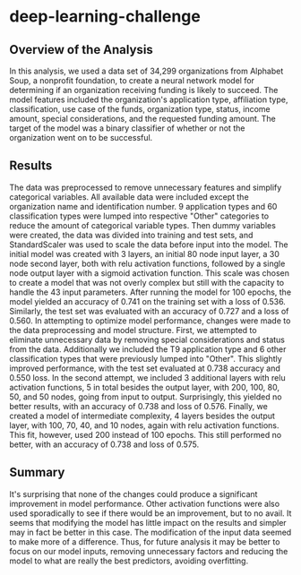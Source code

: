 # deep-learning-challenge

## Overview of the Analysis

In this analysis, we used a data set of 34,299 organizations from Alphabet Soup, a nonprofit foundation, to create a neural network model for determining if an organization receiving funding is likely to succeed. The model features included the organization's application type, affiliation type, classification, use case of the funds, organization type, status, income amount, special considerations, and the requested funding amount. The target of the model was a binary classifier of whether or not the organization went on to be successful. 

## Results
The data was preprocessed to remove unnecessary features and simplify categorical variables. All available data were included except the organization name and identification number. 9 application types and 60 classification types were lumped into respective "Other" categories to reduce the amount of categorical variable types. Then dummy variables were created, the data was divided into training and test sets, and StandardScaler was used to scale the data before input into the model. The initial model was created with 3 layers, an initial 80 node input layer, a 30 node second layer, both with relu activation functions, followed by a single node output layer with a sigmoid activation function. This scale was chosen to create a model that was not overly complex but still with the capacity to handle the 43 input parameters. 
After running the model for 100 epochs, the model yielded an accuracy of 0.741 on the training set with a loss of 0.536. Similarly, the test set was evaluated with an accuracy of 0.727 and a loss of 0.560. In attempting to optimize model performance, changes were made to the data preprocessing and model structure. First, we attempted to eliminate unnecessary data by removing special considerations and status from the data. Additionally we included the T9 application type and 6 other classification types that were previously lumped into "Other". This slightly improved performance, with the test set evaluated at 0.738 accuracy and 0.550 loss. In the second attempt, we included 3 additional layers with relu activation functions, 5 in total besides the output layer, with 200, 100, 80, 50, and 50 nodes, going from input to output. Surprisingly, this yielded no better results, with an accuracy of 0.738 and loss of 0.576. Finally, we created a model of intermediate complexity, 4 layers besides the output layer, with 100, 70, 40, and 10 nodes, again with relu activation functions. This fit, however, used 200 instead of 100 epochs. This still performed no better, with an accuracy of 0.738 and loss of 0.575.

## Summary
It's surprising that none of the changes could produce a significant improvement in model performance. Other activation functions were also used sporadically to see if there would be an improvement, but to no avail. It seems that modifying the model has little impact on the results and simpler may in fact be better in this case. The modification of the input data seemed to make more of a difference. Thus, for future analysis it may be better to focus on our model inputs, removing unnecessary factors and reducing the model to what are really the best predictors, avoiding overfitting.
